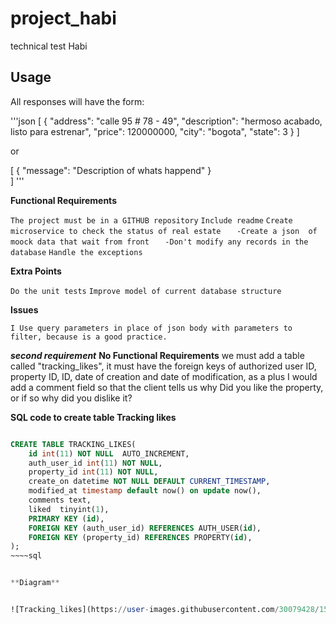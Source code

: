 # project_habi
technical test Habi

## Usage

All responses will have the form:

'''json
[
    {
        "address": "calle 95 # 78 - 49", "description": "hermoso acabado, listo para estrenar", "price": 120000000, "city": "bogota", "state": 3
        }
]

or

[
     {
         "message": "Description of whats happend"
         }  
]
'''

**Functional Requirements**

`The project must be in a GITHUB repository`
`Include readme`
`Create microservice to check the status of real estate`
`   -Create a json  of moock data that wait from front`
`   -Don't modify any records in the database`
`Handle the exceptions`

**Extra Points**

`Do the unit tests`
`Improve model of current database structure`



**Issues**

`I Use query parameters in place of json body with parameters to filter, because is a good practice.`


***second requirement***
**No Functional Requirements**
we must add a table called "tracking_likes", it must have the foreign keys of authorized user ID, property ID, ID, date of creation and date of modification, as a plus I would add a comment field so that the client tells us why Did you like the property, or if so why did you dislike it?

**SQL code to create table Tracking likes**

~~~~sql

CREATE TABLE TRACKING_LIKES(
    id int(11) NOT NULL  AUTO_INCREMENT,
    auth_user_id int(11) NOT NULL,
    property_id int(11) NOT NULL,
    create_on datetime NOT NULL DEFAULT CURRENT_TIMESTAMP,
    modified_at timestamp default now() on update now(),
    comments text,
    liked  tinyint(1),
    PRIMARY KEY (id),
    FOREIGN KEY (auth_user_id) REFERENCES AUTH_USER(id),
    FOREIGN KEY (property_id) REFERENCES PROPERTY(id),
);
~~~~sql


**Diagram**


![Tracking_likes](https://user-images.githubusercontent.com/30079428/152918003-d408d2b0-e71f-4707-a7ce-2c0c7e1fc5d7.jpg)



